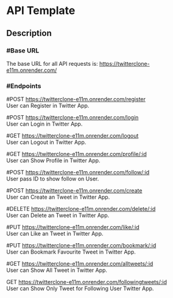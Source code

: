 <h1>API Template</h1>

<h2>Description</h2>

<h3>#Base URL</h3>

The base URL for all API requests is:
https://twitterclone-e11m.onrender.com/

<h3>#Endpoints</h3>

#POST https://twitterclone-e11m.onrender.com/register <br/>
User can Register in Twitter App.

#POST https://twitterclone-e11m.onrender.com/login  <br/>
User can Login in Twitter App.

#GET  https://twitterclone-e11m.onrender.com/logout  <br/>
User can Logout in Twitter App.

#GET  https://twitterclone-e11m.onrender.com/profile/:id  <br/>
User can Show Profile in Twitter App.

#POST https://twitterclone-e11m.onrender.com/follow/:id  <br/>
User pass ID to show follow on User.

#POST https://twitterclone-e11m.onrender.com/create  <br/>
User can Create an Tweet in Twitter App.

#DELETE https://twitterclone-e11m.onrender.com/delete/:id  <br/>
User can Delete an Tweet in Twitter App.

#PUT https://twitterclone-e11m.onrender.com/like/:id  <br/>
User can Like an Tweet in Twitter App.

#PUT https://twitterclone-e11m.onrender.com/bookmark/:id  <br/>
User can Bookmark Favourite Tweet in Twitter App.

#GET https://twitterclone-e11m.onrender.com/alltweets/:id  <br/>
User can Show All Tweet in Twitter App.

GET https://twitterclone-e11m.onrender.com/followingtweets/:id  <br/>
User can Show Only Tweet for Following User Twitter App.
